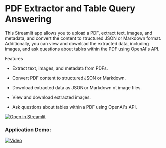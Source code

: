 # PDF Extractor and Table Query Answering

This Streamlit app allows you to upload a PDF, extract text, images, and metadata, and convert the content to structured JSON or Markdown format. Additionally, you can view and download the extracted data, including images, and ask questions about tables within the PDF using OpenAI's API.

Features
- Extract text, images, and metadata from PDFs.

- Convert PDF content to structured JSON or Markdown.

- Download extracted data as JSON or Markdown ot image files.

- View and download extracted images.

- Ask questions about tables within a PDF using OpenAI's API.

[![Open in Streamlit](https://static.streamlit.io/badges/streamlit_badge_black_white.svg)](https://aishwaryaj7-doc-parser.streamlit.app/)


### Application Demo:

[![Video](https://img.youtube.com/vi/WDnNjQt2J9Y/maxresdefault.jpg)](https://youtu.be/WDnNjQt2J9Y)

